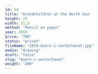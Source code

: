 ```yaml
---
id: 54
title: "Grandchildren at the North Sea"
height: 23
width: 31,5
method: "Pencil on paper"
year: 2019
price: "700"
status: "privat"
fileName: "2019-boern-i-vesterhavet.jpg"
medie: "drawing"
draft: "false"
slug: "boern-i-vesterhavet"
weight: "290"
---
```

